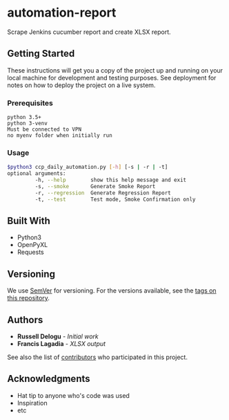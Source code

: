 # automation-report

Scrape Jenkins cucumber report and create XLSX report.

## Getting Started

These instructions will get you a copy of the project up and running on your local machine for development and testing purposes. See deployment for notes on how to deploy the project on a live system.

### Prerequisites

```
python 3.5+
python 3-venv
Must be connected to VPN
no myenv folder when initially run
```

### Usage

```sh
$python3 ccp_daily_automation.py [-h] [-s | -r | -t]
optional arguments:
         -h, --help        show this help message and exit
         -s, --smoke       Generate Smoke Report
         -r, --regression  Generate Regression Report
         -t, --test        Test mode, Smoke Confirmation only
```

## Built With

* Python3
* OpenPyXL
* Requests

## Versioning

We use [SemVer](http://semver.org/) for versioning. For the versions available, see the [tags on this repository](https://github.com/your/project/tags). 

## Authors

* **Russell Delogu** - *Initial work*
* **Francis Lagadia** - *XLSX output*

See also the list of [contributors](https://github.com/your/project/contributors) who participated in this project.

## Acknowledgments

* Hat tip to anyone who's code was used
* Inspiration
* etc
